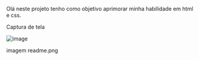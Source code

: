 
Olá neste projeto tenho como objetivo aprimorar minha habilidade em html e css.

Captura de tela

![image](https://user-images.githubusercontent.com/129203168/235285167-81e5356b-b78d-4edd-b3dd-0fa0dfac824a.png)


imagem readme.png
